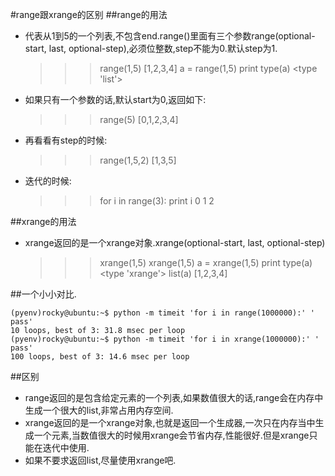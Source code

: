 #range跟xrange的区别
##range的用法
* 代表从1到5的一个列表,不包含end.range()里面有三个参数range(optional-start, last, optional-step),必须位整数,step不能为0.默认step为1.

	>>>range(1,5)
	>>>[1,2,3,4]
	>>>a = range(1,5)
	>>>print type(a)
	>>><type 'list'>

* 如果只有一个参数的话,默认start为0,返回如下:

	>>>range(5)
	>>>[0,1,2,3,4]

* 再看看有step的时候:

	>>>range(1,5,2)
	>>>[1,3,5]

* 迭代的时候:

	>>>for i in range(3):
	>>>    print i
	>>>0
	>>>1
	>>>2

##xrange的用法

* xrange返回的是一个xrange对象.xrange(optional-start, last, optional-step)

	>>>xrange(1,5)
	>>>xrange(1,5)
	>>>a = xrange(1,5)
	>>>print type(a)
	>>><type 'xrange'>
	>>>list(a)
	>>>[1,2,3,4]

##一个小小对比.

	(pyenv)rocky@ubuntu:~$ python -m timeit 'for i in range(1000000):' ' pass'
	10 loops, best of 3: 31.8 msec per loop
	(pyenv)rocky@ubuntu:~$ python -m timeit 'for i in xrange(1000000):' ' pass'
	100 loops, best of 3: 14.6 msec per loop

	
##区别

* range返回的是包含给定元素的一个列表,如果数值很大的话,range会在内存中生成一个很大的list,非常占用内存空间.
* xrange返回的是一个xrange对象,也就是返回一个生成器,一次只在内存当中生成一个元素,当数值很大的时候用xrange会节省内存,性能很好.但是xrange只能在迭代中使用.
* 如果不要求返回list,尽量使用xrange吧.
	
